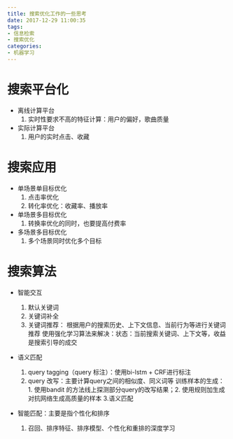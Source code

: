 ```yaml
---
title: 搜索优化工作的一些思考
date: 2017-12-29 11:00:35
tags:
- 信息检索
- 搜索优化
categories:
- 机器学习
---
```

# 搜索平台化
* 离线计算平台
    1. 实时性要求不高的特征计算：用户的偏好，歌曲质量
* 实际计算平台
    1. 用户的实时点击、收藏

# 搜索应用
* 单场景单目标优化
    1. 点击率优化
    2. 转化率优化：收藏率、播放率
* 单场景多目标优化
    1. 转换率优化的同时，也要提高付费率
* 多场景多目标优化
    1. 多个场景同时优化多个目标

# 搜索算法
* 智能交互
    1. 默认关键词
    2. 关键词补全
    3. 关键词推荐： 根据用户的搜索历史、上下文信息、当前行为等进行关键词推荐
    使用强化学习算法来解决：状态：当前搜索关键词、上下文等，收益是搜索引导的成交

* 语义匹配
    1. query tagging（query 标注）：使用bi-lstm + CRF进行标注
    2. query 改写：主要计算query之间的相似度、同义词等
        训练样本的生成：1. 使用bandit 的方法线上探测部分query的改写结果；2. 使用规则加生成对抗网络生成高质量的样本
    3.语义匹配

* 智能匹配：主要是指个性化和排序
    1. 召回、排序特征、排序模型、个性化和重排的深度学习
